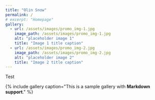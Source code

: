 ```yaml
---
title: "Olin Snow"
permalink: /
# excerpt: "Homepage"
gallery:
  - url: /assets/images/promo_img-1.jpg
    image_path: /assets/images/promo_img-1.jpg
    alt: "placeholder image 1"
    title: "Image 1 title caption"
  - url: /assets/images/promo_img-2.jpg
    image_path: /assets/images/promo_img-2.jpg
    alt: "placeholder image 2"
    title: "Image 2 title caption"
---
```


Test

{% include gallery caption="This is a sample gallery with **Markdown support**." %}
